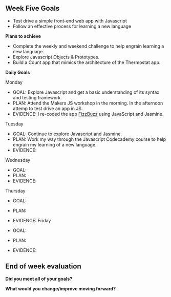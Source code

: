 ## Week Five Goals

- Test drive a simple front-end web app with Javascript
- Follow an effective process for learning a new language

**Plans to achieve**

- Complete the weekly and weekend challenge to help engrain learning a new language.
- Explore Javascript Objects & Prototypes. 
- Build a Count app that mimics the architecture of the Thermostat app.

**Daily Goals**

Monday

- GOAL: Explore Javascript and get a basic understanding of its syntax and testing framework.
- PLAN: Attend the Makers JS workshop in the morning. In the afternoon attemp to test drive an app in JS.
- EVIDENCE: I re-coded the app [FizzBuzz](https://github.com/RichEwin/javabuzz) using JavaScript and Jasmine.

Tuesday

- GOAL: Continue to explore Javascript and Jasmine.
- PLAN: Work my way through the Javascript Codecademy course to help engrain my learning of a new language.
- EVIDENCE: 

Wednesday

- GOAL: 
- PLAN: 
- EVIDENCE:

Thursday

- GOAL: 
- PLAN: 
- EVIDENCE: 
Friday

- GOAL: 
- PLAN: 
- EVIDENCE: 

## End of week evaluation 

**Did you meet all of your goals?**


**What would you change/improve moving forward?**
